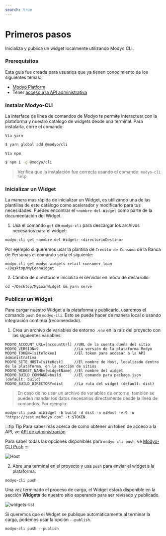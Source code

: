```yaml
---
search: true
---
```


# Primeros pasos

Inicializa y publica un widget localmente utilizando Modyo CLI.

### Prerequisitos

Esta guía fue creada para usuarios que ya tienen conocimiento de los siguientes temas:
- [Modyo Platform](/es/platform/)
- Tener [acceso a la API administrativa](es/platform/core/api.html#bearer-token)

### Instalar Modyo-CLI

La interface de línea de comandos de Modyo te permite interactuar con la plataforma y nuestro catálogo de widgets desde una terminal. Para instalarla, corre el comando:

<code>Vía yarn</code>

```sh
$ yarn global add @modyo/cli
```

<code>Vía npm</code>

```sh
$ npm i -g @modyo/cli
```

> Verifica que la instalación fue correcta usando el comando: `modyo-cli help`

### Inicializar un Widget

La manera mas rápida de inicializar un Widget, es utilizando una de las plantillas de este catálogo como acelerador y modificarlo para tus necesidades. Puedes encontrar el `<nombre-del-Widget` como parte de la documentación del Widget.

1. Usa el comando `get` de `modyo-cli` para descargar los archivos necesarios para el widget:

```bash
modyo-cli get <nombre-del-Widget> <directorioDestino>
```

Por ejemplo si queremos usar la plantilla de `Crédito de Consumo` de la Banca de Personas el comando sería el siguiente:

```shell
modyo-cli get modyo-widgets-retail-consumer-loan ~/Desktop/MyLoanWidget
```

2. Cambia de directorio e inicializa el servidor en modo de desarrollo:

```shell
cd ~/Desktop/MyLoanWidget && yarn serve
```

### Publicar un Widget

Para cargar nuestro Widget a la plataforma y publicarlo, usaremos el comando `push` de `modyo-cli`. Esto se puede hacer de manera local o usando integración continua (recomendado).

1. Crea un archivo de variables de entorno `.env` en la raíz del proyecto con las siguientes variables:

```shell
MODYO_ACCOUNT_URL=[accountUrl] //URL de la cuenta dueña del sitio
MODYO_VERSION=9                //La versión de la plataforma Modyo
MODYO_TOKEN=[siteToken]        //El token para accesar a la API administrativa
MODYO_SITE_HOST=[siteHost]     //El nombre de Host, localizado dentro de la plataforma, en la sección de sitios
MODYO_WIDGET_NAME=[widgetName] //El nombre del widget
MODYO_BUILD_COMMAND=build      //El comando para package.json (default: build) 
MODYO_BUILD_DIRECTORY=dist     //La ruta del widget (default: dist) 
```

> En caso de no usar un archivo de variables de entorno, también se pueden mandar los datos necesarios directamente desde la línea de comandos. Por ejemplo:

```
modyo-cli push miWidget -b build -d dist -n miHost -v 9 -u "https://test.miModyo.com" -t $TOKEN 
```

:::tip Tip
Para saber más acerca de como obtener un token de acceso a la API, ve [API de administración](es/platform/core/api.html)

Para saber todas las opciones disponibles para `modyo-cli push`, ve [Modyo-CLI Push](/es/platform/channels/widgets.html#modyo-cli-push-name)
:::

![Host](/assets/img/widgets/host.png)

2. Abre una terminal en el proyecto y usa `push` para enviar el widget a la plataforma:

```shell
modyo-cli push
```

Una vez terminado el proceso de carga, el Widget estará disponible en la sección **Widgets** de nuestro sitio esperando para ser revisado y publicado.

![widgets-list](/assets/img/widgets/widgets_list.png)

Si queremos que el Widget se publique automáticamente al terminar la carga, podemos usar la opción `--publish`.

```shell
modyo-cli push --publish
```

